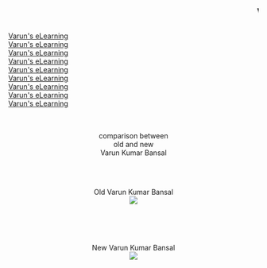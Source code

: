 <html>
<head>
<title>varun's elearning</title>
</head>
<body>
<marquee><h1>Varun's eLearning</h1></marquee>
<a href="https://youtu.be/j39FhNxkCVo?si=5MQTh-gjpjNmlyXg">Varun's eLearning</a><br>
<a href="https://youtu.be/erzbhUfKhEY?si=Hkt0bcGbIRxAWgNU">Varun's eLearning</a><br>
<a href="https://youtu.be/8tlBFHMsZ9M?si=cJp8b9pmYOgmgE2_">Varun's eLearning</a><br>
<a href="https://youtu.be/gjz06qaZITM?si=R7Yw1NqIciMhno50">Varun's eLearning</a><br>
<a href="https://youtu.be/S5QCJUX2f8s?si=fy_48XApTmel1kvg">Varun's eLearning</a><br>
<a href="https://youtu.be/q-E7W-fsnNg?si=7aKZElkN3NOZMFKp">Varun's eLearning</a><br>
<a href="https://youtu.be/Okgk2XQJKYY?si=iOcrO-lseC41ltGo">Varun's eLearning</a><br>
<a href="https://youtu.be/bSiasLFMcyI?si=jBwLxWUAANlrJ7m_">Varun's eLearning</a><br>
<a href="https://youtu.be/qyLNytfeb6U?si=wfJqnZbD_jt0VwHz">Varun's eLearning</a><br><br><br>
<p align="center">comparison between<br>old and new<br>Varun Kumar Bansal</p><br><br>
<p align="center">Old Varun Kumar Bansal<br>
<img src="Internal storage/Android/media/com.whatsapp/WhatsApp/Media/WhatsApp images/IMG-20240608-WA0293.jpg"></p><br><br><br>
<p align="center">New Varun Kumar Bansal<br>
<img src="Internal storage/Android/media/com.whatsapp/WhatsApp/Media/WhatsApp images/IMG-20250825-WA0008.jpg"></p>
</body>
</html>
